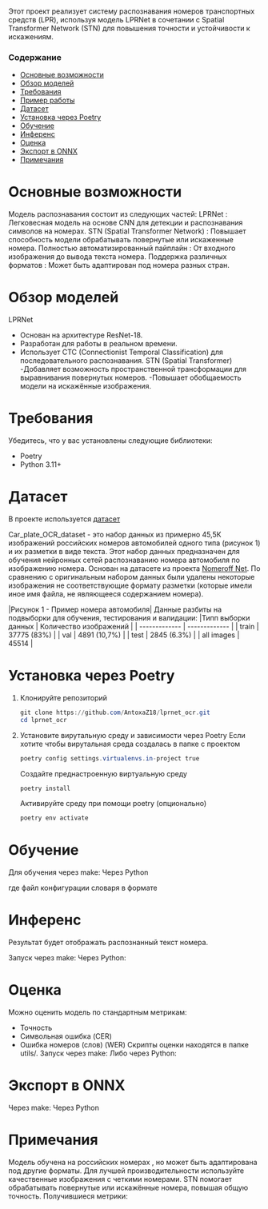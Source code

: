 ### 
Этот проект реализует систему распознавания номеров транспортных средств (LPR), используя модель LPRNet в сочетании с Spatial Transformer Network (STN) для повышения точности и устойчивости к искажениям.

### Содержание
- [Основные возможности](#Основные-возможности)
- [Обзор моделей](#Обзор-моделей)
- [Требования](#Требования)
- [Пример работы](#Пример-работы)
- [Датасет](#Датасет)
- [Установка через Poetry](#Установка-через-Poetry)
- [Обучение](#Обучение)
- [Инференс](#Инференс)
- [Оценка](#Оценка)
- [Экспорт в ONNX](#Экспорт-в-ONNX)
- [Примечания](#Примечания)
  
# Основные возможности
Модель распознавания состоит из следующих частей:
LPRNet : Легковесная модель на основе CNN для детекции и распознавания символов на номерах.
STN (Spatial Transformer Network) : Повышает способность модели обрабатывать повернутые или искаженные номера.
Полностью автоматизированный пайплайн : От входного изображения до вывода текста номера.
Поддержка различных форматов : Может быть адаптирован под номера разных стран.

# Обзор моделей
LPRNet
- Основан на архитектуре ResNet-18.
- Разработан для работы в реальном времени.
- Использует CTC (Connectionist Temporal Classification) для последовательного распознавания.
STN (Spatial Transformer)
-Добавляет возможность пространственной трансформации для выравнивания повернутых номеров.
-Повышает обобщаемость модели на искажённые изображения.

# Требования
Убедитесь, что у вас установлены следующие библиотеки:
- Poetry
- Python 3.11+

# Датасет
В проекте используется [датасет](https://huggingface.co/datasets/AY000554/Car_plate_OCR_dataset/tree/main) 

Car_plate_OCR_dataset - это набор данных из примерно 45,5К изображений российских номеров автомобилей одного типа (рисунок 1) и их разметки в виде текста. Этот набор данных предназначен для обучения нейронных сетей распознаванию номера автомобиля по изображению номера.
Основан на датасете из проекта [Nomeroff Net](https://nomeroff.net.ua/#). По сравнению с оригинальным набором данных были удалены некоторые изображения не соответствующие формату разметки (которые имели иное имя файла, не являющееся содержанием номера).

|Рисунок 1 - Пример номера автомобиля|
Данные разбиты на подвыборки для обучения, тестирования и валидации:
|Типп выборки данных | Количество изображений |
| ------------- | ------------- |
| train | 37775 (83%) |
| val   | 4891 (10,7%) |
| test  | 2845 (6.3%) |
| all images | 45514 |

# Установка через Poetry
1. Клонируйте репозиторий
   ```Powershell
   git clone https://github.com/AntoxaZ18/lprnet_ocr.git
   cd lprnet_ocr
   ```

2. Установите вирутальную среду и зависимости через Poetry
   Если хотите чтобы вирутальная среда создалась в папке с проектом
   ```Powershell
   poetry config settings.virtualenvs.in-project true
   ```
   Создайте преднастроенную виртуальную среду
   ```Powershell
   poetry install
   ```
   Активируйте среду при помощи poetry (опционально)
   ```Powershell
   poetry env activate
   ```

# Обучение
Для обучения через make:
Через Python

где файл конфигурации словаря в формате

# Инференс
Результат будет отображать распознанный текст номера.

Запуск через make:
Через Python:

# Оценка
Можно оценить модель по стандартным метрикам:

- Точность
- Символьная ошибка (CER)
- Ошибка номеров (слов) (WER)
Скрипты оценки находятся в папке utils/.
Запуск через make:
Либо через Python:

# Экспорт в ONNX

Через make:
Через Python


# Примечания
Модель обучена на российских номерах , но может быть адаптирована под другие форматы.
Для лучшей производительности используйте качественные изображения с четкими номерами.
STN помогает обрабатывать повернутые или искажённые номера, повышая общую точность.
Получившиеся метрики:


